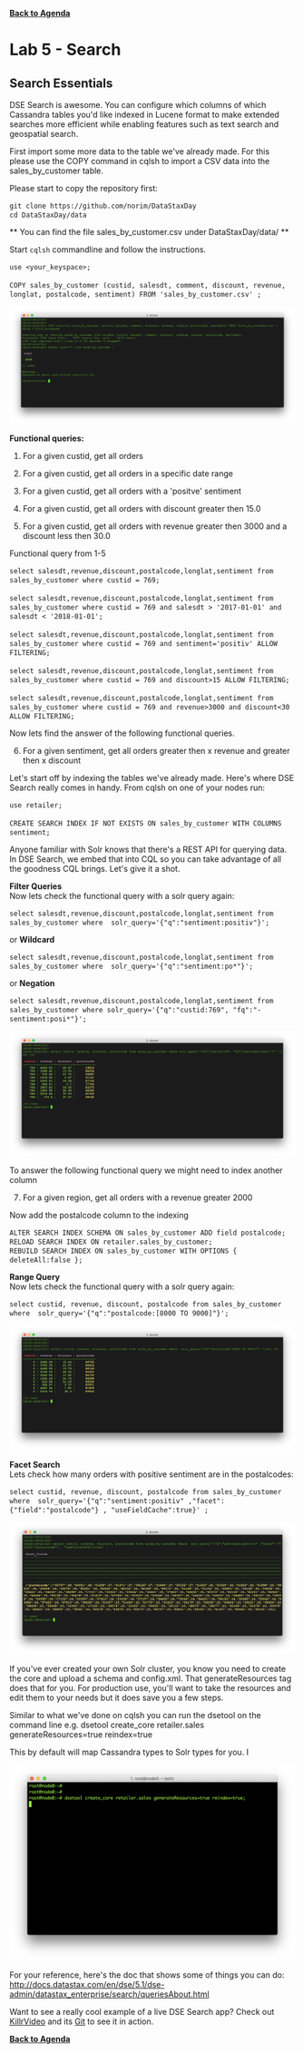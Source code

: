 **[Back to Agenda](./../README.md)**


# Lab 5 - Search

## Search Essentials

DSE Search is awesome. You can configure which columns of which Cassandra tables you'd like indexed in Lucene format to make extended searches more efficient while enabling features such as text search and geospatial search.

First import some more data to the table we've already made. For this please use the COPY command in cqlsh to import a CSV data into the sales_by_customer table.


Please start to copy the repository first:
```
git clone https://github.com/norim/DataStaxDay
cd DataStaxDay/data
```

** You can find the file sales_by_customer.csv under DataStaxDay/data/ **

Start `cqlsh` commandline and follow the instructions.
```
use <your_keyspace>;

COPY sales_by_customer (custid, salesdt, comment, discount, revenue, longlat, postalcode, sentiment) FROM 'sales_by_customer.csv' ;

```
![](./img/lab5-1-1copydata.png)


**Functional queries:**

1. For a given custid, get all orders

2. For a given custid, get all orders in a specific date range

3. For a given custid, get all orders with a 'positve' sentiment

4. For a given custid, get all orders with discount greater then 15.0

5. For a given custid, get all orders with revenue greater then 3000 and a discount less then 30.0


Functional query from 1-5

```
select salesdt,revenue,discount,postalcode,longlat,sentiment from sales_by_customer where custid = 769;

select salesdt,revenue,discount,postalcode,longlat,sentiment from sales_by_customer where custid = 769 and salesdt > '2017-01-01' and salesdt < '2018-01-01';

select salesdt,revenue,discount,postalcode,longlat,sentiment from sales_by_customer where custid = 769 and sentiment='positiv' ALLOW FILTERING;

select salesdt,revenue,discount,postalcode,longlat,sentiment from sales_by_customer where custid = 769 and discount>15 ALLOW FILTERING;

select salesdt,revenue,discount,postalcode,longlat,sentiment from sales_by_customer where custid = 769 and revenue>3000 and discount<30 ALLOW FILTERING;
```

Now lets find the answer of the following functional queries.

6. For a given sentiment, get all orders greater then x revenue and greater then x discount


Let's start off by indexing the tables we've already made. Here's where DSE Search really comes in handy.  From cqlsh on one of your nodes run:

```
use retailer;

CREATE SEARCH INDEX IF NOT EXISTS ON sales_by_customer WITH COLUMNS sentiment;

```
Anyone familiar with Solr knows that there's a REST API for querying data. In DSE Search, we embed that into CQL so you can take advantage of all the goodness CQL brings. Let's give it a shot.



**Filter Queries**    
Now lets check the functional query with a solr query again:


```
select salesdt,revenue,discount,postalcode,longlat,sentiment from sales_by_customer where  solr_query='{"q":"sentiment:positiv"}';
```

or **Wildcard**

```
select salesdt,revenue,discount,postalcode,longlat,sentiment from sales_by_customer where  solr_query='{"q":"sentiment:po*"}';
```

or **Negation**

```
select salesdt,revenue,discount,postalcode,longlat,sentiment from sales_by_customer where solr_query='{"q":"custid:769", "fq":"-sentiment:posi*"}';
```    

![](./img/lab5-1-2filterquery.png)


To answer the following functional query we might need to index another column

7. For a given region, get all orders with a revenue greater 2000

Now add the postalcode column to the indexing

```
ALTER SEARCH INDEX SCHEMA ON sales_by_customer ADD field postalcode;
RELOAD SEARCH INDEX ON retailer.sales_by_customer;
REBUILD SEARCH INDEX ON sales_by_customer WITH OPTIONS { deleteAll:false };
```
**Range Query**    
Now lets check the functional query with a solr query again:    

```
select custid, revenue, discount, postalcode from sales_by_customer where  solr_query='{"q":"postalcode:[8000 TO 9000]"}';

```

![](./img/lab5-1-3range.png)


**Facet Search**    
Lets check how many orders with positive sentiment are in the postalcodes:   

```
select custid, revenue, discount, postalcode from sales_by_customer where  solr_query='{"q":"sentiment:positiv" ,"facet":{"field":"postalcode"} , "useFieldCache":true}' ;

```

![](./img/lab5-1-4facet.png)


If you've ever created your own Solr cluster, you know you need to create the core and upload a schema and config.xml. That generateResources tag does that for you. For production use, you'll want to take the resources and edit them to your needs but it does save you a few steps.

Similar to what we've done on cqlsh you can run the dsetool on the command line e.g. dsetool create_core retailer.sales generateResources=true reindex=true

This by default will map Cassandra types to Solr types for you.  I


![](./img/lab5-1makecore.png)

For your reference, here's the doc that shows some of things you can do: http://docs.datastax.com/en/dse/5.1/dse-admin/datastax_enterprise/search/queriesAbout.html

Want to see a really cool example of a live DSE Search app? Check out [KillrVideo](http://www.killrvideo.com/) and its [Git](https://github.com/luketillman/killrvideo-csharp) to see it in action.

**[Back to Agenda](./../README.md)**
